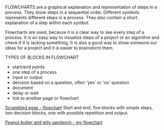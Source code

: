 FLOWCHARTS are a graphical explanation and representation of steps in a process. They show steps in a sequential order. Different symbols represents different steps in a process. They also contain a short explanation of a step within each symbol.  
  
Flowcharts are used, because it is a clear way to see every step of a process. It is an easy way to visualize steps of a project or an algorithm and check if it is lacking something. It is also a good way to show someone our ideas for a project and it is easier to brainstorm them.

TYPES OF BLOCKS IN FLOWCHART
- start/end points
- one step of a process
- input or output
- decision based on a question, often 'yes' or 'no' question
- document
- delay or wait
- link to another page or flowchart

[Scrambled eggs - flowchart](https://image.slidesharecdn.com/lecture1computingandalgorithms-130525013914-phpapp01/95/lecture-1-computing-and-algorithms-28-638.jpg?cb=1369446011)
Start and end, five blocks with simple steps, two decision blocks, one with possible repetition and output.

[Peanut butter and jelly sandwich - my flowchart](https://drive.google.com/file/d/1nMteszwPEm-lxKt5V32ceks3jpZ1rli1/view?usp=sharing)
